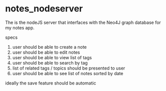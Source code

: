 # notes_nodeserver


The is the nodeJS server that interfaces with the Neo4J graph database for my notes app.

specs
1) user should be able to create a note
2) user should be able to edit notes
3) user should be able to view list of tags
4) user should be able to search by tag
5) list of related tags / topics should be presented to user
6) user should be able to see list of notes sorted by date

ideally the save feature should be automatic
